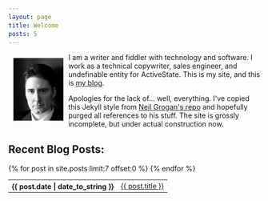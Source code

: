 ```yaml
---
layout: page
title: Welcome
posts: 5
---
```


<img src="/images/tt-bw-headshot.jpg" alt="Troy Topnik" style="float:left; padding:10px; width:100px" />
I am a writer and fiddler with technology and software. I work as a technical copywriter, sales engineer, and undefinable entity for ActiveState.
This is my site, and this is <a href="/archive.html" title="troytop's blog">my blog</a>. 

Apologies for the lack of... well, everything. I've copied this Jekyll style from <a target="_new" href="https://github.com/dueyfinster/dueyfinster.github.com/">Neil Grogan's repo</a> and hopefully purged all references to his stuff. The site is grossly incomplete, but under actual construction now. 

<aside id="recent-posts">
<h2>Recent Blog Posts:</h2>

<!-- Start of Display Recent Posts -->
<table class="posts">
<!-- Get 7 most recent entries by date (asc) -->
 {% for post in site.posts limit:7 offset:0 %}
 <tr>
               <th>{{ post.date | date_to_string }}</th>
      <td><a href='{{ post.url }}'>{{ post.title }}</a></td>         
 </tr>
      {% endfor %} 
             </table>
</aside>
<!-- End of Display Recent Posts -->
